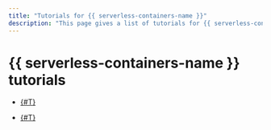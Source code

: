 ```yaml
---
title: "Tutorials for {{ serverless-containers-name }}"
description: "This page gives a list of tutorials for {{ serverless-containers-name }}."
---
```


# {{ serverless-containers-name }} tutorials


* [{#T}](movies-database.md)



* [{#T}](ci-cd-serverless.md)
